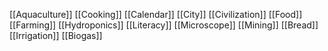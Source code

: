 [[Aquaculture]]
[[Cooking]]
[[Calendar]]
[[City]]
[[Civilization]]
[[Food]]
[[Farming]]
[[Hydroponics]]
[[Literacy]]
[[Microscope]]
[[Mining]]
[[Bread]]
[[Irrigation]]
[[Biogas]]

